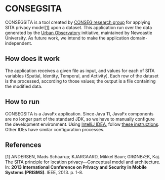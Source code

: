 # CONSEGSITA

CONSEGSITA is a tool created by [CONSEG research group](https://conseg.github.io/) for applying SITA privacy model[[1]](https://ieeexplore.ieee.org/stamp/stamp.jsp?arnumber=6927184) upon a dataset. This application run over the data generated by the [Urban Observatory](https://urbanobservatory.ac.uk/) initiative, maintained by Newcastle University. As future work, we intend to make the application domain-independent.

## How does it work

The application receives a given file as input, and values for each of SITA variables (Spatial, Identity, Temporal, and Activity). Each row of the dataset is the processed, according to those values; the output is a file containing the modified data.

## How to run

CONSEGSITA is a JavaFx application. Since Java 11, JavaFx components are no longer part of the standard JDK, so we have to manually configure the development environment. Using [IntelliJ IDEA](https://www.jetbrains.com/idea/), follow [these instructions](https://stackoverflow.com/a/52470141/6002561).  Other IDEs have similar configuration processes.
## References

[1] ANDERSEN, Mads Schaarup; KJARGAARD, Mikkel Baun; GRØNBÆK, Kaj. The SITA principle for location privacy—Conceptual model and architecture. In:  **2013 International Conference on Privacy and Security in Mobile Systems (PRISMS)**. IEEE, 2013. p. 1-8.
